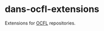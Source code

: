 dans-ocfl-extensions
====================

Extensions for [OCFL] repositories.

[OCFL]: https://ocfl.io
